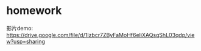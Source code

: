 # homework

影片demo:
https://drive.google.com/file/d/1Izbcr7ZByFaMoHf6eIiXAQsqShL03qdp/view?usp=sharing